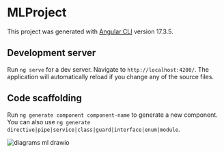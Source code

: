 # MLProject

This project was generated with [Angular CLI](https://github.com/angular/angular-cli) version 17.3.5.

## Development server

Run `ng serve` for a dev server. Navigate to `http://localhost:4200/`. The application will automatically reload if you change any of the source files.

## Code scaffolding

Run `ng generate component component-name` to generate a new component. You can also use `ng generate directive|pipe|service|class|guard|interface|enum|module`.

![diagrams ml drawio](https://github.com/DontDoThis-code/ML_project/assets/73184803/f998690b-3000-4e87-af26-a2167d1f95ea)
